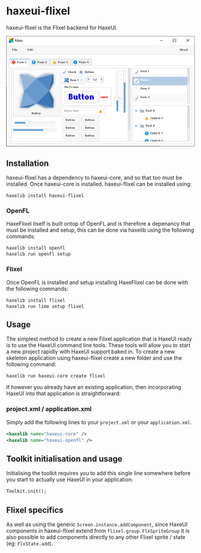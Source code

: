 haxeui-flixel
================================

haxeui-flixel is the Flixel backend for HaxeUI.

![](./_assets/haxeui-flixel-preview.png)

## Installation
haxeui-flixel has a dependency to haxeui-core, and so that too must be installed. Once haxeui-core is installed, haxeui-flixel can be installed using:

```
haxelib install haxeui-flixel
```

### OpenFL
HaxeFlixel itself is built ontop of OpenFL and is therefore a depenancy that must be installed and setup, this can be done via haxelib using the following commands:

```
haxelib install openfl
haxelib run openfl setup
```

### Flixel
Once OpenFL is installed and setup installing HaxeFlixel can be done with the following commands:

```
haxelib install flixel
haxelib run lime setup flixel
```

## Usage
The simplest method to create a new Flixel application that is HaxeUI ready is to use the HaxeUI command line tools. These tools will allow you to start a new project rapidly with HaxeUI support baked in. To create a new skeleton application using haxeui-flixel create a new folder and use the following command:

```
haxelib run haxeui-core create flixel
```

If however you already have an existing application, then incorporating HaxeUI into that application is straightforward:

### project.xml / application.xml
Simply add the following lines to your `project.xml` or your `application.xml`.

```xml
<haxelib name="haxeui-core" />
<haxelib name="haxeui-openfl" />
```

## Toolkit initialisation and usage
Initialising the toolkit requires you to add this single line somewhere before you start to actually use HaxeUI in your application:

```haxe
Toolkit.init();
```

## Flixel specifics
As well as using the generic `Screen.instance.addComponent`, since HaxeUI components in haxeui-flixel extend from `flixel.group.FlxSpriteGroup` it is also possible to add components directly to any other Flixel sprite / state (eg: `FlxState.add`).